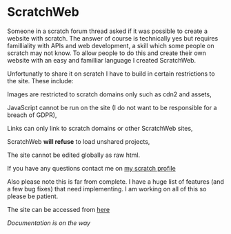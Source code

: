 # ScratchWeb

Someone in a scratch forum thread asked if it was possible to create a website with scratch. The answer of course is technically yes but requires familliality with APIs  and web development, a skill which some people on scratch may not know. To allow people to do this and create their own website with an easy and familliar language I created ScratchWeb.

Unfortunatly to share it on scratch I have to build in certain restrictions to the site. These include:

Images are restricted to scratch domains only such as cdn2 and assets,

JavaScript cannot be run on the site (I do not want to be responsible for a breach of GDPR),

Links can only link to scratch domains or other ScratchWeb sites,

ScratchWeb **will refuse** to load unshared projects,

The site cannot be edited globally as raw html.

If you have any questions contact me on [my scratch profile](https://scratch.mit.edu/users/-EmeraldThunder-)

Also please note this is far from complete. I have a huge list of features (and a few bug fixes) that need implementing. I am working on all of this so please be patient.

The site can be accessed from [here](https://emeraldthunder1.github.io/ScratchWeb/)

*Documentation is on the way*